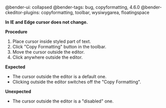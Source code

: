 @bender-ui: collapsed
@bender-tags: bug, copyformatting, 4.6.0
@bender-ckeditor-plugins: copyformatting, toolbar, wysiwygarea, floatingspace


**In IE and Edge cursor does not change.**

**Procedure**

1. Place cursor inside styled part of text.
2. Click "Copy Formatting" button in the toolbar.
3. Move the cursor outside the editor.
4. Click anywhere outside the editor.

**Expected**

* The cursor outside the editor is a default one.
* Clicking outside the editor switches off the "Copy Formatting".

**Unexpected**

* The cursor outside the editor is a "disabled" one.
